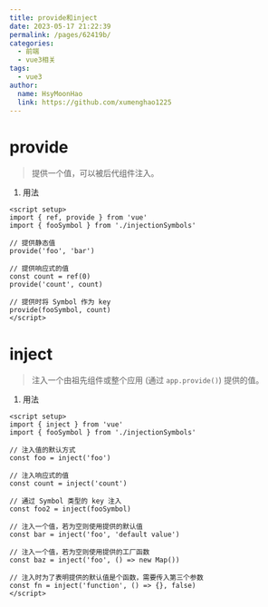 ```yaml
---
title: provide和inject
date: 2023-05-17 21:22:39
permalink: /pages/62419b/
categories:
  - 前端
  - vue3相关
tags:
  - vue3
author: 
  name: HsyMoonHao
  link: https://github.com/xumenghao1225
---
```


# provide

> 提供一个值，可以被后代组件注入。

1. 用法

```vue
<script setup>
import { ref, provide } from 'vue'
import { fooSymbol } from './injectionSymbols'

// 提供静态值
provide('foo', 'bar')

// 提供响应式的值
const count = ref(0)
provide('count', count)

// 提供时将 Symbol 作为 key
provide(fooSymbol, count)
</script>
```

# inject

> 注入一个由祖先组件或整个应用 (通过 `app.provide()`) 提供的值。

1. 用法

```vue
<script setup>
import { inject } from 'vue'
import { fooSymbol } from './injectionSymbols'

// 注入值的默认方式
const foo = inject('foo')

// 注入响应式的值
const count = inject('count')

// 通过 Symbol 类型的 key 注入
const foo2 = inject(fooSymbol)

// 注入一个值，若为空则使用提供的默认值
const bar = inject('foo', 'default value')

// 注入一个值，若为空则使用提供的工厂函数
const baz = inject('foo', () => new Map())

// 注入时为了表明提供的默认值是个函数，需要传入第三个参数
const fn = inject('function', () => {}, false)
</script>
```

